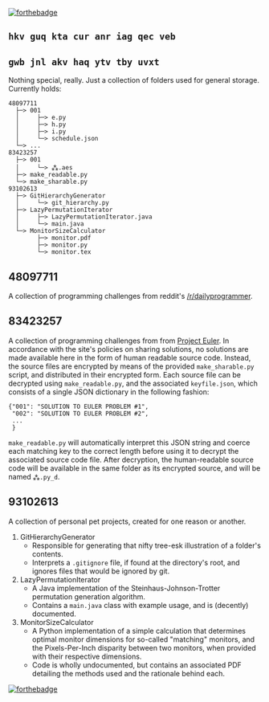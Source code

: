 [![forthebadge](http://forthebadge.com/images/badges/powered-by-electricity.svg)](http://forthebadge.com)

## `hkv guq kta cur anr iag qec veb`
## `gwb jnl akv haq ytv tby uvxt`

Nothing special, really. Just a collection of folders used for general storage.
Currently holds:

    48097711
      ├─> 001
      │     ├─> e.py
      │     ├─> h.py
      │     ├─> i.py
      │     └─> schedule.json
      └─> ...
    83423257
      ├─> 001
      │     └─> ⁂.aes
      ├─> make_readable.py
      └─> make_sharable.py
    93102613
      ├─> GitHierarchyGenerator
      │     └─> git_hierarchy.py
      ├─> LazyPermutationIterator
      │     ├─> LazyPermutationIterator.java
      │     └─> main.java
      └─> MonitorSizeCalculator
            ├─> monitor.pdf
            ├─> monitor.py
            └─> monitor.tex

## 48097711

A collection of programming challenges from reddit's [/r/dailyprogrammer](https://www.reddit.com/r/dailyprogrammer/search?q=%23&sort=new&restrict_sr=on&t=week).

## 83423257

A collection of programming challenges from from [Project Euler](https://projecteuler.net/). In accordance with the site's policies on sharing solutions, no solutions are made available here in the form of human readable source code. Instead, the source files are encrypted by means of the provided `make_sharable.py` script, and distributed in their encrypted form. Each source file can be decrypted using `make_readable.py`, and the associated `keyfile.json`, which consists of a single JSON dictionary in the following fashion:

    {"001": "SOLUTION TO EULER PROBLEM #1",
     "002": "SOLUTION TO EULER PROBLEM #2",
     ...
     }

`make_readable.py` will automatically interpret this JSON string and coerce each matching key to the correct length before using it to decrypt the associated source code file.
After decryption, the human-readable source code will be available in the same folder as its encrypted source, and will be named `⁂.py_d`.

## 93102613

A collection of personal pet projects, created for one reason or another.

1. GitHierarchyGenerator
   * Responsible for generating that nifty tree-esk illustration of a folder's contents.
   * Interprets a `.gitignore` file, if found at the directory's root, and ignores files that would be ignored by git.
2. LazyPermutationIterator
   * A Java implementation of the Steinhaus-Johnson-Trotter permutation generation algorithm.
   * Contains a `main.java` class with example usage, and is (decently) documented.
3. MonitorSizeCalculator
   * A Python implementation of a simple calculation that determines optimal monitor dimensions for so-called "matching" monitors, and the Pixels-Per-Inch disparity between two monitors, when provided with their respective dimensions.
   * Code is wholly undocumented, but contains an associated PDF detailing the methods used and the rationale behind each.
   
[![forthebadge](http://forthebadge.com/images/badges/made-with-crayons.svg)](http://forthebadge.com)

